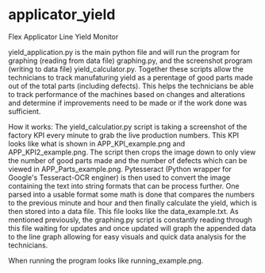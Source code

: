 # applicator_yield
Flex Applicator Line Yield Monitor


yield_application.py is the main python file and will run the program for graphing (reading from data file) graphing.py, and the screenshot program (writing to data file) yield_calculator.py. Together these scripts allow the technicians to track manufaturing yield as a perentage of good parts made out of the total parts (including defects). This helps the technicians be able to track performance of the machines based on changes and alterations and determine if improvements need to be made or if the work done was sufficient. 

How it works:
The yield_calculatior.py script is taking a screenshot of the factory KPI every minute to grab the live production numbers. This KPI looks like what is shown in APP_KPI_example.png and APP_KPI2_example.png. The script then crops the image down to only view the number of good parts made and the number of defects which can be viewed in APP_Parts_example.png. Pytesseract (Python wrapper for Google's Tesseract-OCR enginer) is then used to convert the image containing the text into string formats that can be process further. One parsed into a usable format some math is done that compares the numbers to the previous minute and hour and then finally calculate the yield, which is then stored into a data file. This file looks like the data_example.txt. As mentioned previously, the graphing.py script is constantly reading through this file waiting for updates and once updated will graph the appended data to the line graph allowing for easy visuals and quick data analysis for the technicians. 

When running the program looks like running_example.png. 


